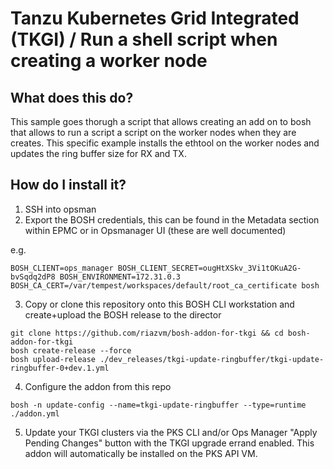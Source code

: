 # Tanzu Kubernetes Grid Integrated (TKGI) / Run a shell script when creating a worker node

## What does this do? 

This sample goes thorugh a script that allows creating an add on to bosh that allows to run a script a script on the worker nodes when they are creates.
This specific example  installs the ethtool on the worker nodes and updates the ring buffer size for RX and TX. 

## How do I install it?

1. SSH into opsman
2. Export the BOSH credentials, this can be found in the Metadata section within EPMC or in Opsmanager UI (these are well documented)

e.g.
```
BOSH_CLIENT=ops_manager BOSH_CLIENT_SECRET=ougHtXSkv_3Vi1tOKuA2G-bvSqdq2dP8 BOSH_ENVIRONMENT=172.31.0.3 BOSH_CA_CERT=/var/tempest/workspaces/default/root_ca_certificate bosh 
```

3. Copy or clone this repository onto this BOSH CLI workstation and create+upload the BOSH release to the director

```
git clone https://github.com/riazvm/bosh-addon-for-tkgi && cd bosh-addon-for-tkgi
bosh create-release --force
bosh upload-release ./dev_releases/tkgi-update-ringbuffer/tkgi-update-ringbuffer-0+dev.1.yml

```
4. Configure the addon from this repo
```
bosh -n update-config --name=tkgi-update-ringbuffer --type=runtime ./addon.yml
```
5. Update your TKGI clusters via the PKS CLI and/or Ops Manager "Apply Pending Changes" button with the TKGI upgrade errand enabled.  This addon will automatically be installed on the PKS API VM.



